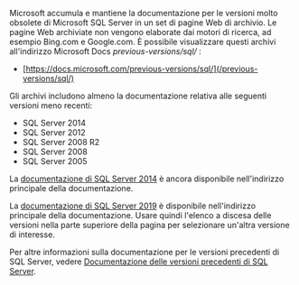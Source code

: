 Microsoft accumula e mantiene la documentazione per le versioni molto obsolete di Microsoft SQL Server in un set di pagine Web di archivio. Le pagine Web archiviate non vengono elaborate dai motori di ricerca, ad esempio Bing.com e Google.com. È possibile visualizzare questi archivi all'indirizzo Microsoft Docs _previous-versions/sql/_ :

- [https://docs.microsoft.com/previous-versions/sql/](/previous-versions/sql/)

Gli archivi includono almeno la documentazione relativa alle seguenti versioni meno recenti:

- SQL Server 2014
- SQL Server 2012
- SQL Server 2008 R2
- SQL Server 2008
- SQL Server 2005

La [documentazione di SQL Server 2014](/previous-versions/sql/2014/index?view=sql-server-2014&preserve-view=true) è ancora disponibile nell'indirizzo principale della documentazione.

<!--
FYI: In the following link syntax to SQL 2014 content, the two 'view' related parameters are entirely optional in this case. The reason is that 'sql/2014/' will never be a node for say SQL 2012 or SQL 2016 content URLs on Docs. Thus no distinction from 'view' values will ever be necessary.

[SQL Server 2014 documentation](/previous-versions/sql/2014/index?view=sql-server-2014&preserve-view=true) is still available on our main Docs address.
-->

La [documentazione di SQL Server 2019](../../sql-server/index.yml?view=sql-server-ver15&preserve-view=true) è disponibile nell'indirizzo principale della documentazione. Usare quindi l'elenco a discesa delle versioni nella parte superiore della pagina per selezionare un'altra versione di interesse.

Per altre informazioni sulla documentazione per le versioni precedenti di SQL Server, vedere [Documentazione delle versioni precedenti di SQL Server](/previous-versions/sql/).